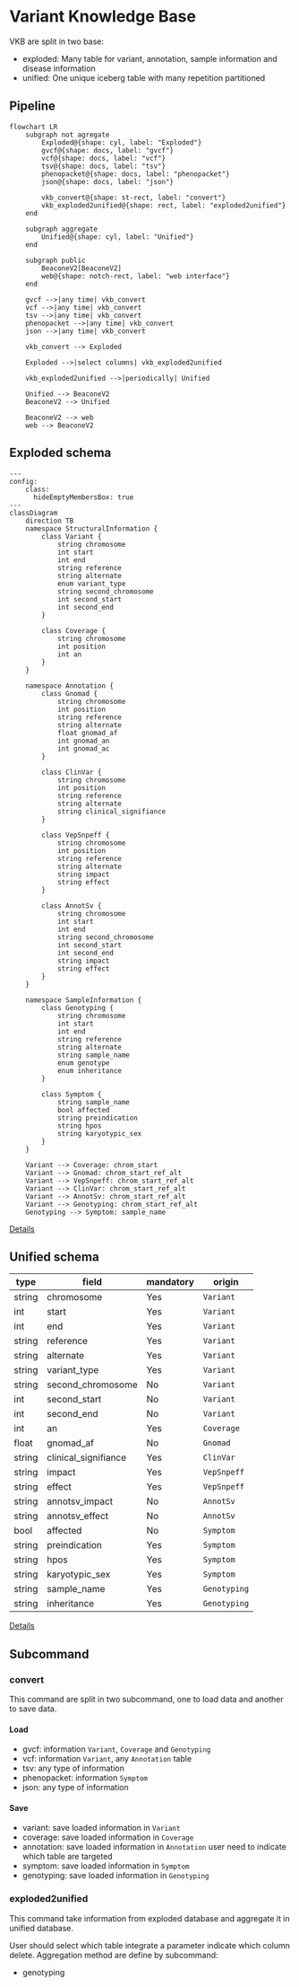 # Variant Knowledge Base

VKB are split in two base:
- exploded: Many table for variant, annotation, sample information and disease information
- unified: One unique iceberg table with many repetition partitioned

## Pipeline

```mermaid
flowchart LR
    subgraph not agregate
        Exploded@{shape: cyl, label: "Exploded"}
        gvcf@{shape: docs, label: "gvcf"}
        vcf@{shape: docs, label: "vcf"}
        tsv@{shape: docs, label: "tsv"}
        phenopacket@{shape: docs, label: "phenopacket"}
        json@{shape: docs, label: "json"}

        vkb_convert@{shape: st-rect, label: "convert"}
        vkb_exploded2unified@{shape: rect, label: "exploded2unified"}
    end

    subgraph aggregate
        Unified@{shape: cyl, label: "Unified"}
    end

    subgraph public
        BeaconeV2[BeaconeV2]
        web@{shape: notch-rect, label: "web interface"}
    end

    gvcf -->|any time| vkb_convert
    vcf -->|any time| vkb_convert
    tsv -->|any time| vkb_convert
    phenopacket -->|any time| vkb_convert
    json -->|any time| vkb_convert

    vkb_convert --> Exploded

    Exploded -->|select columns| vkb_exploded2unified

    vkb_exploded2unified -->|periodically| Unified

    Unified --> BeaconeV2
    BeaconeV2 --> Unified

    BeaconeV2 --> web
    web --> BeaconeV2
```


## Exploded schema

```mermaid
---
config:
    class:
      hideEmptyMembersBox: true
---
classDiagram
	direction TB
	namespace StructuralInformation {
		class Variant {
			string chromosome
			int start
			int end
			string reference
			string alternate
			enum variant_type
			string second_chromosome
			int second_start
			int second_end
		}

		class Coverage {
			string chromosome
			int position
			int an
		}
	}

	namespace Annotation {
		class Gnomad {
			string chromosome
			int position
			string reference
			string alternate
			float gnomad_af
			int gnomad_an
			int gnomad_ac
		}

		class ClinVar {
			string chromosome
			int position
			string reference
			string alternate
			string clinical_signifiance
		}

		class VepSnpeff {
			string chromosome
			int position
			string reference
			string alternate
			string impact
			string effect
		}

		class AnnotSv {
			string chromosome
			int start
			int end
			string second_chromosome
			int second_start
			int second_end
			string impact
			string effect
		}
	}

	namespace SampleInformation {
		class Genotyping {
			string chromosome
			int start
			int end
			string reference
			string alternate
			string sample_name
			enum genotype
			enum inheritance
		}

		class Symptom {
			string sample_name
			bool affected
			string preindication
			string hpos
			string karyotypic_sex
		}
	}

    Variant --> Coverage: chrom_start
    Variant --> Gnomad: chrom_start_ref_alt
    Variant --> VepSnpeff: chrom_start_ref_alt
    Variant --> ClinVar: chrom_start_ref_alt
    Variant --> AnnotSv: chrom_start_ref_alt
    Variant --> Genotyping: chrom_start_ref_alt
    Genotyping --> Symptom: sample_name
```

[Details](doc/exploded_schema.md)

## Unified schema

| type   | field                | mandatory | origin       |
|--------|----------------------|-----------|--------------|
| string | chromosome           | Yes       | `Variant`    |
| int    | start                | Yes       | `Variant`    |
| int    | end                  | Yes       | `Variant`    |
| string | reference            | Yes       | `Variant`    |
| string | alternate            | Yes       | `Variant`    |
| string | variant_type         | Yes       | `Variant`    |
| string | second_chromosome    | No        | `Variant`    |
| int    | second_start         | No        | `Variant`    |
| int    | second_end           | No        | `Variant`    |
| int    | an                   | Yes       | `Coverage`   |
| float  | gnomad_af            | No        | `Gnomad`     |
| string | clinical_signifiance | Yes       | `ClinVar`    |
| string | impact               | Yes       | `VepSnpeff`  |
| string | effect               | Yes       | `VepSnpeff`  |
| string | annotsv_impact       | No        | `AnnotSv`    |
| string | annotsv_effect       | No        | `AnnotSv`    |
| bool   | affected             | No        | `Symptom`    |
| string | preindication        | Yes       | `Symptom`    |
| string | hpos                 | Yes       | `Symptom`    |
| string | karyotypic_sex       | Yes       | `Symptom`    |
| string | sample_name          | Yes       | `Genotyping` |
| string | inheritance          | Yes       | `Genotyping` |

[Details](doc/unified_schema.md)

## Subcommand
### convert

This command are split in two subcommand, one to load data and another to save data.

#### Load

- gvcf: information `Variant`, `Coverage` and `Genotyping`
- vcf: information `Variant`, any `Annotation` table
- tsv: any type of information
- phenopacket: information `Symptom`
- json: any type of information

#### Save

- variant: save loaded information in `Variant`
- coverage: save loaded information in `Coverage`
- annotation: save loaded information in `Annotation` user need to indicate which table are targeted
- symptom: save loaded information in `Symptom`
- genotyping: save loaded information in `Genotyping`

### exploded2unified

This command take information from exploded database and aggregate it in unified database.

User should select which table integrate a parameter indicate which column delete.
Aggregation method are define by subcommand:
- genotyping

